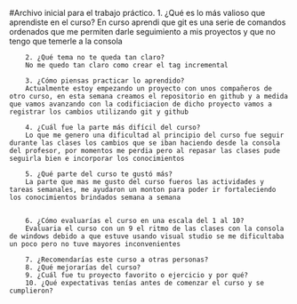 #Archivo inicial para el trabajo práctico. 
        1. ¿Qué es lo más valioso que aprendiste en el curso?
        En curso aprendi que git es una serie de comandos ordenados que me permiten darle seguimiento a mis proyectos y que no tengo que temerle a la consola

        2. ¿Qué tema no te queda tan claro?
        No me quedo tan claro como crear el tag incremental

        3. ¿Cómo piensas practicar lo aprendido?
        Actualmente estoy empezando un proyecto con unos compañeros de otro curso, en esta semana creamos el repositorio en github y a medida que vamos avanzando con la codificiacion de dicho proyecto vamos a registrar los cambios utilizando git y github

        4. ¿Cuál fue la parte más difícil del curso?
        Lo que me genero una dificultad al principio del curso fue seguir durante las clases los cambios que se iban haciendo desde la consola del profesor, por momentos me perdia pero al repasar las clases pude seguirla bien e incorporar los conocimientos

        5. ¿Qué parte del curso te gustó más?
        La parte que mas me gusto del curso fueros las actividades y tareas semanales, me ayudaron un monton para poder ir fortaleciendo los conocimientos brindados semana a semana


        6. ¿Cómo evaluarías el curso en una escala del 1 al 10?
        Evaluaria el curso con un 9 el ritmo de las clases con la consola de windows debido a que estuve usando visual studio se me dificultaba un poco pero no tuve mayores inconvenientes

        7. ¿Recomendarías este curso a otras personas?
        8. ¿Qué mejorarías del curso?
        9. ¿Cuál fue tu proyecto favorito o ejercicio y por qué?
        10. ¿Qué expectativas tenías antes de comenzar el curso y se cumplieron?